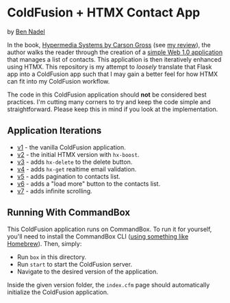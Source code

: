 
# ColdFusion + HTMX Contact App

by [Ben Nadel][bennadel]

In the book, [Hypermedia Systems by Carson Gross][hypermedia-book] (see [my review][blog-4769]), the author walks the reader through the creation of a [simple Web 1.0 application][hypermedia-chapter] that manages a list of contacts. This application is then iteratively enhanced using HTMX. This repository is my attempt to _loosely_ translate that Flask app into a ColdFusion app such that I may gain a better feel for how HTMX can fit into my ColdFusion workflow.

The code in this ColdFusion application should **not** be considered best practices. I'm cutting many corners to try and keep the code simple and straightforward. Please keep this in mind if you look at the implementation.

## Application Iterations

* [v1](./v1/) - the vanilla ColdFusion application.
* [v2](./v2/) - the initial HTMX version with `hx-boost`.
* [v3](./v3/) - adds `hx-delete` to the delete button.
* [v4](./v4/) - adds `hx-get` realtime email validation.
* [v5](./v5/) - adds pagination to contacts list.
* [v6](./v6/) - adds a "load more" button to the contacts list.
* [v7](./v7/) - adds infinite scrolling.

## Running With CommandBox

This ColdFusion application runs on CommandBox. To run it for yourself, you'll need to install the CommandBox CLI ([using something like Homebrew][homebrew]). Then, simply:

* Run `box` in this directory.
* Run `start` to start the ColdFusion server.
* Navigate to the desired version of the application.

Inside the given version folder, the `index.cfm` page should automatically initialize the ColdFusion application.


[bennadel]: https://www.bennadel.com/

[blog-4769]: https://www.bennadel.com/blog/4769-hypermedia-systems-by-carson-gross.htm "Read article: Hypermedia Systems By Carson Gross"

[homebrew]: https://formulae.brew.sh/formula/commandbox

[hypermedia-book]: https://hypermedia.systems/

[hypermedia-chapter]: https://hypermedia.systems/a-web-1-0-application/

